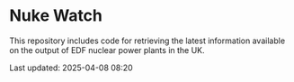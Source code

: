 # Nuke Watch

This repository includes code for retrieving the latest information available on the output of EDF nuclear power plants in the UK.

Last updated: 2025-04-08 08:20